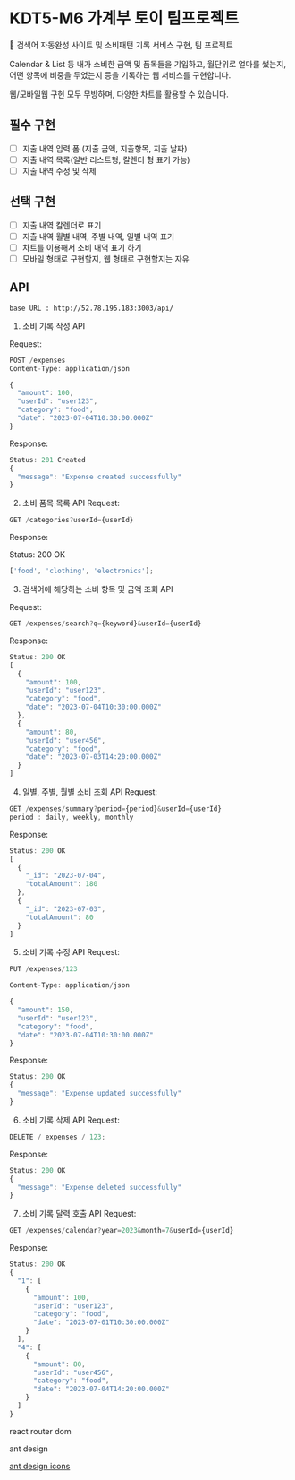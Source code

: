 # KDT5-M6 가계부 토이 팀프로젝트

🤝 검색어 자동완성 사이트 및 소비패턴 기록 서비스 구현, 팀 프로젝트

Calendar & List 등 내가 소비한 금액 및 품목들을 기입하고, 월단위로 얼마를 썼는지, 어떤 항목에 비중을 두었는지 등을 기록하는
웹 서비스를 구현합니다.

웹/모바일웹 구현 모두 무방하며, 다양한 차트를 활용할 수 있습니다.

## 필수 구현

- [ ] 지출 내역 입력 폼 (지출 금액, 지출항목, 지출 날짜)
- [ ] 지출 내역 목록(일반 리스트형, 칼렌더 형 표기 가능)
- [ ] 지출 내역 수정 및 삭제

## 선택 구현

- [ ] 지출 내역 칼렌더로 표기
- [ ] 지출 내역 월별 내역, 주별 내역, 일별 내역 표기
- [ ] 차트를 이용해서 소비 내역 표기 하기
- [ ] 모바일 형태로 구현할지, 웹 형태로 구현할지는 자유

## API

```
base URL : http://52.78.195.183:3003/api/
```

1. 소비 기록 작성 API

Request:

```javascript
POST /expenses
Content-Type: application/json

{
  "amount": 100,
  "userId": "user123",
  "category": "food",
  "date": "2023-07-04T10:30:00.000Z"
}
```

Response:

```javascript
Status: 201 Created
{
  "message": "Expense created successfully"
}
```

2. 소비 품목 목록 API
   Request:

```javascript
GET /categories?userId={userId}
```

Response:

Status: 200 OK

```javascript
['food', 'clothing', 'electronics'];
```

3. 검색어에 해당하는 소비 항목 및 금액 조회 API

Request:

```javascript
GET /expenses/search?q={keyword}&userId={userId}
```

Response:

```javascript
Status: 200 OK
[
  {
    "amount": 100,
    "userId": "user123",
    "category": "food",
    "date": "2023-07-04T10:30:00.000Z"
  },
  {
    "amount": 80,
    "userId": "user456",
    "category": "food",
    "date": "2023-07-03T14:20:00.000Z"
  }
]
```

4. 일별, 주별, 월별 소비 조회 API
   Request:

```javascript
GET /expenses/summary?period={period}&userId={userId}
period : daily, weekly, monthly
```

Response:

```javascript
Status: 200 OK
[
  {
    "_id": "2023-07-04",
    "totalAmount": 180
  },
  {
    "_id": "2023-07-03",
    "totalAmount": 80
  }
]
```

5. 소비 기록 수정 API
   Request:

```javascript
PUT /expenses/123

Content-Type: application/json

{
  "amount": 150,
  "userId": "user123",
  "category": "food",
  "date": "2023-07-04T10:30:00.000Z"
}
```

Response:

```javascript
Status: 200 OK
{
  "message": "Expense updated successfully"
}
```

6. 소비 기록 삭제 API
   Request:

```javascript
DELETE / expenses / 123;
```

Response:

```javascript
Status: 200 OK
{
  "message": "Expense deleted successfully"
}
```

7. 소비 기록 달력 호출 API
   Request:

```javascript
GET /expenses/calendar?year=2023&month=7&userId={userId}
```

Response:

```javascript
Status: 200 OK
{
  "1": [
    {
      "amount": 100,
      "userId": "user123",
      "category": "food",
      "date": "2023-07-01T10:30:00.000Z"
    }
  ],
  "4": [
    {
      "amount": 80,
      "userId": "user456",
      "category": "food",
      "date": "2023-07-04T14:20:00.000Z"
    }
  ]
}

```

react router dom

ant design

[ant design icons](https://ant.design/components/icon)
